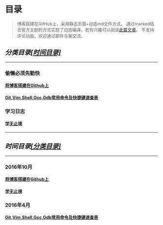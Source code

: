 # 目录
>博客搭建在GitHub上，采用静态页面+动态md文件方式。
>通过marked结合官方主题的方式实现了动态编译，若有兴趣可以阅读[此篇文章](http://kevins.pro/blog/my_blog_come_to_github/)。
>不支持评论功能，欢迎通过邮件与我交流。

## <span id="class">*分类目录*</span>[*\[时间目录\]*](#time)
---
### 偷懒必须先勤快
#### [将博客搭建在Github上](http://kevins.pro/blog/my_blog_come_to_github/)
#### [Git,Vim,Shell,Gcc,Gdb常用命令及快捷键速查表](http://github.com/KevinsBobo/cheat-sheet/)
### 学习日志
#### [学无止境](http://kevins.pro/blog/learning_log/)
---

## <span id="time">*时间目录*</span>[*\[分类目录\]*](#class)

---
### 2016年10月
#### [将博客搭建在Github上](http://kevins.pro/blog/my_blog_come_to_github/)
#### [学无止境](http://kevins.pro/blog/learning_log/)
### 2016年4月
#### [Git,Vim,Shell,Gcc,Gdb常用命令及快捷键速查表](http://github.com/KevinsBobo/cheat-sheet/)
